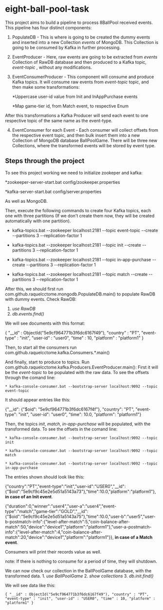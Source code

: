 # eight-ball-pool-task
This project aims to build a pipeline to process 8BallPool received events. This pipeline has four distinct components:

 1. PopulateDB - This is where is going to be created the dummy events and inserted into a new Collection _events_ of MongoDB. This Collection is going to be consumed by Kafka in further processing.
 
 2. EventProducer - Here, raw events are going to be extracted from _events_ Collection of RawDB database and then produced to a Kafka topic,
 _event-topic_ , without any modifications.
 
 3. EventConsumerProducer - This component will consume and produce Kafka topics. It will consume raw events from _event-topic_ topic, and
 then make some transformations:
 
	*Uppercase user-id value from Init and InAppPurchase events
	
	*Map game-tier id, from Match event, to respective Enum
  
 After this transformations a Kafka Producer will send each event to one respective topic of the same name as the event-type.

 4.  EventConsumer for each Event - Each consumer will collect offsets from the respective event topic, and then bulk insert them into a new Collection of MongoDB database BallPoolGame. There will be three new Collections, where the transformed events will be stored by event type.
 
Steps through the project
-------------------------
To see this project working we need to initialize zookeper and kafka:

*zookeeper-server-start.bat config/zookeeper.properties 

*kafka-server-start.bat config/server.properties

As well as MongoDB.

Then, execute the following commands to create four Kafka topics, each one with three partitions (If we don't create them now, they will be created automatically with one partition).

* kafka-topics.bat --zookeeper localhost:2181 --topic event-topic --create --partitions 3 --replication-factor 1

* kafka-topics.bat --zookeeper localhost:2181 --topic init --create --partitions 3 --replication-factor 1

* kafka-topics.bat --zookeeper localhost:2181 --topic in-app-purchase --create --partitions 3 --replication-factor 1

* kafka-topics.bat --zookeeper localhost:2181 --topic match --create --partitions 3 --replication-factor 1


After this, we should first run com.github.raquelcctome.mongodb.PopulateDB.main() to populate RawDB with dummy events.
Check RawDB:

 1. _use RawDB_
 2. _db.events.find()_

We will see documents with this format:

{ "__id" : ObjectId("5e9cf964771b3f6dc6167f49"), "country" : "PT", "event-type" : "init", "user-id" : "user0", "time" : 10, "platform" : "platform1" }


Then, to start all the consumers run com.github.raquelcctome.kafka.Consumers.*.main()

And finally, start to produce to topics. Run com.github.raquelcctome.kafka.Producers.EventProducer.main():
 First it will be the _event-topic_ to be populated with the raw data. To see the offsets through the comand line:
	
	* kafka-console-consumer.bat --bootstrap-server localhost:9092 --topic event-topic
	
It should appear entries like this:

{"__id": {"$oid": "5e9cf964771b3f6dc6167f4f"}, "country": "PT", "event-type": "init", "user-id": "user0", "time": 10.0, "platform": "platform1"}
 
 
 Then, the topics _init_, _match_, _in-app-purchase_ will be populated, with the transformed data. To see the offsets in the comand line:
 
	* kafka-console-consumer.bat --bootstrap-server localhost:9092 --topic init
	
	* kafka-console-consumer.bat --bootstrap-server localhost:9092 --topic match
	
	* kafka-console-consumer.bat --bootstrap-server localhost:9092 --topic in-app-purchase
	
	
The entries shown should look like this:

{"country":"PT","event-type":"init","user-id":"USER0","__id":{"$oid":"5e9cf9c45e2e5d51a5143a73"},"time":10.0,"platform":"platform1"},
**in case of an Init event**.

{"duration":0,"winner":"user4","user-a":"user4","event-type":"match","game-tier":"GOLD","__id":{"$oid":"5e9cf9c45e2e5d51a5143a75"},"time":10.0,"user-b":"user5","user-b-postmatch-info":{"level-after-match":5,"coin-balance-after-match":50,"device":"device1","platform":"platform1"},"user-a-postmatch-info":{"level-after-match":4,"coin-balance-after-match":20,"device":"device1","platform":"platform1"}}, **in case of a Match event**.


Consumers will print their records value as well.

note: If there is nothing to consume for a period of time, they will shutdown.

We can now check our collection in the BallPoolGame database, with the transformed data.
	1. _use BallPoolGame_
	2. _show collections_
	3. _db.init.find()_

We will see data like this:

	{ "__id" : ObjectId("5e9cf964771b3f6dc6167f49"), "country" : "PT", "event-type" : "init", "user-id" : "USER0", "time" : 10, "platform" : "platform1" }

